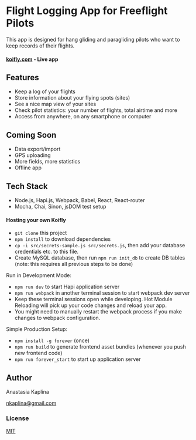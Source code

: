 # Flight Logging App for Freeflight Pilots

This app is designed for hang gliding and paragliding pilots who want to keep records of their flights.

#### [koifly.com](https://www.koifly.com) - Live app


## Features

* Keep a log of your flights
* Store information about your flying spots (sites)
* See a nice map view of your sites
* Check pilot statistics: your number of flights, total airtime and more
* Access from anywhere, on any smartphone or computer


## Coming Soon

* Data export/import
* GPS uploading
* More fields, more statistics
* Offline app


## Tech Stack

* Node.js, Hapi.js, Webpack, Babel, React, React-router
* Mocha, Chai, Sinon, jsDOM test setup

#### Hosting your own Koifly

* `git clone` this project
* `npm install` to download dependencies
* `cp -i src/secrets-sample.js src/secrets.js`, then add your database credentials etc. to this file.
* Create MySQL database, then run `npm run init_db` to create DB tables (note: this requires all previous steps to be done)

Run in Development Mode:
* `npm run dev` to start Hapi application server
* `npm run webpack` in another terminal session to start webpack dev server
* Keep these terminal sessions open while developing. Hot Module Reloading will pick up your code changes and reload your app.
* You might need to manually restart the webpack process if you make changes to webpack configuration.

Simple Production Setup:
* `npm install -g forever` (once)
* `npm run build` to generate frontend asset bundles (whenever you push new frontend code)
* `npm run forever_start` to start up application server



## Author

Anastasia Kaplina

[nkaplina@gmail.com](mailto:nkaplina@gmail.com)


### License

[MIT](https://github.com/kaplona/koifly/blob/master/LICENSE.md)